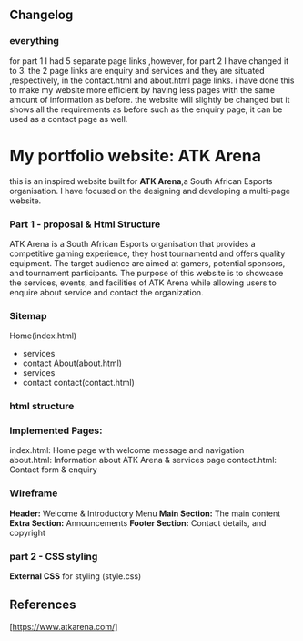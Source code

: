 ## Changelog
### everything

 for part 1 I had 5 separate page links ,however, for part 2 I have changed it to 3. the 2 page links are enquiry and services and they are situated ,respectively, in the contact.html and about.html page links. i have done this to make my website more efficient by having less pages with the same amount of information as before. the website will slightly be changed but it shows all the requirements as before such as the enquiry page, it can be used as a contact page as well.

# My portfolio website: ATK Arena
this is an inspired website built for **ATK Arena**,a South African Esports organisation.
I have focused on the designing and developing a multi-page website.

### Part 1 - proposal & Html Structure
ATK Arena is a South African Esports organisation that provides a competitive gaming experience, they host tournamentd and offers quality equipment. The target audience are aimed at gamers, potential sponsors, and tournament participants. The purpose of this website is to showcase the services, events, and facilities of ATK Arena while allowing users to enquire about service and contact the organization.

### Sitemap
Home(index.html)
- services
- contact
About(about.html)
- services
- contact
contact(contact.html)

### html structure

### Implemented Pages:
index.html: Home page with welcome message and navigation  
about.html: Information about ATK Arena & services page 
contact.html: Contact form & enquiry  

### Wireframe
**Header:** Welcome & Introductory Menu
**Main Section:** The main content
**Extra Section:** Announcements
**Footer Section:** Contact details, and copyright

### part 2 - CSS styling
**External CSS** for styling (style.css)

## References
[https://www.atkarena.com/] 
